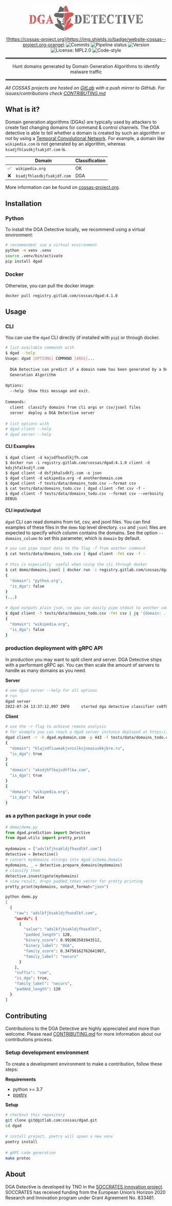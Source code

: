 <div align="center">
<a href="https://gitlab.com/cossas/dgad/-/tree/master"><img src="dgad-logo.jpg"/>


![https://cossas-project.org](https://img.shields.io/badge/website-cossas--project.org-orange)
![Commits](https://gitlab.com/cossas/dgad/-/jobs/artifacts/master/raw/ci_badges/commits.svg?job=badge:commits)
![Pipeline status](https://gitlab.com/cossas/dgad/badges/master/pipeline.svg)
![Version](https://gitlab.com/cossas/dgad/-/jobs/artifacts/master/raw/ci_badges/version.svg?job=badge:version)
![License: MPL2.0](https://gitlab.com/cossas/dgad/-/jobs/artifacts/master/raw/ci_badges/license.svg?job=badge:license)
![Code-style](https://gitlab.com/cossas/dgad/-/jobs/artifacts/master/raw/ci_badges/codestyle.svg?job=badge:codestyle)
</div></a>

<hr style="border:2px solid gray"> </hr>
<div align="center">
Hunt domains generated by Domain Generation Algorithms to identify malware traffic
</div>
<hr style="border:2px solid gray"> </hr>

_All COSSAS projects are hosted on [GitLab](https://gitlab.com/cossas/dgad/) with a push mirror to GitHub. For issues/contributions check [CONTRIBUTING.md](CONTRIBUTING.md)_ 

## What is it?
Domain generation algorithms (DGAs) are typically used by attackers to create fast changing domains for command & control channels.
The DGA detective is able to tell whether a domain is created by such an algorithm or not by using a [Temporal Convolutional Network](https://github.com/philipperemy/keras-tcn). For example, a domain like `wikipedia.com` is not generated by an algorithm, whereas `ksadjfhlasdkjfsakjdf.com` is. 

|  | Domain | Classification|
| ------ | ------ | --- |
|✅ | `wikipedia.org` | OK |
|❌ | `ksadjfhlasdkjfsakjdf.com` | DGA |

More information can be found on [cossas-project.org](https://cossas-project.org/portfolio/dgad/).

## Installation

### Python
To install the DGA Detective locally, we recommend using a virtual environment:

```bash
# recommended: use a virtual environment
python -m venv .venv
source .venv/bin/activate
pip install dgad
```

### Docker
Otherwise, you can pull the docker image:

```bash
docker pull registry.gitlab.com/cossas/dgad:4.1.0
```

## Usage

### CLI

You can use the `dgad` CLI directly (if installed with `pip`) or through docker.

```bash
# list available commands with
$ dgad --help
Usage: dgad [OPTIONS] COMMAND [ARGS]...

  DGA Detective can predict if a domain name has been generated by a Domain
  Generation Algorithm

Options:
  --help  Show this message and exit.

Commands:
  client  classify domains from cli args or csv/jsonl files
  server  deploy a DGA Detective server

# list options with
# dgad client --help
# dgad server --help
```

#### CLI Examples

```
$ dgad client -d kajsdfhasdlkjfh.com
$ docker run -i registry.gitlab.com/cossas/dgad:4.1.0 client -d kdsjhfalksdjf.com
$ dgad client -d dsfjkhalsdkfj.com -o json
$ dgad client -d wikipedia.org -d anotherdomain.com
$ dgad client -f tests/data/domains_todo.csv --format csv
$ cat tests/data/domains_todo.csv | dgad client -fmt csv -f -
$ dgad client -f tests/data/domains_todo.csv --format csv --verbosity DEBUG
```

#### CLI input/output

`dgad` CLI can read domains from txt, csv, and jsonl files.
You can find examples of these files in the `demo` top level directory.
`csv` and `jsonl` files are expected to specify which column contains the domains.
See the option `--domains_column` to set this parameter, which is `domain` by default.

```bash
# you can pipe input data to the flag -f from another command
$ cat tests/data/domains_todo.csv | dgad client -fmt csv -f -

# this is especially  useful when using the cli through docker
$ cat demo/domains.jsonl | docker run -i registry.gitlab.com/cossas/dgad:4.1.0 client -fmt jsonl -f -
{
  "domain": "python.org",
  "is_dga": false
}
(...)

# dgad outputs plain json, so you can easily pipe stdout to another command
$ dgad client -f tests/data/domains_todo.csv -fmt csv | jq '{domain: .[0].raw, is_dga: .[0].is_dga}'
{
  "domain": "wikipedia.org",
  "is_dga": false
}
```


### production deployment with gRPC API

In production you may want to split client and server. DGA Detective ships with a performant gRPC api. You can then scale the amount of servers to handle as many domains as you need.

**Server**

```bash
# see dgad server --help for all options
# run
dgad server
2022-07-24 13:37:12,097 INFO     started dga detective classifier ce8f8efe-8272-44dd-a0be-cc34a0df752b
```

**Client**

```bash
# use the -r flag to achieve remote analysis
# for example you can reach a dgad server instance deployed at https://dgad.mydomain.com
dgad client -r -h dgad.mydomain.com -p 443 -f tests/data/domains_todo.csv -fmt csv | jq -r '.[] | {domain: .raw, is_dga: .is_dga}'
{
  "domain": "klajsdfiuweakjvnzslkvjneaiuvbkjbre.ru",
  "is_dga": true
}
{
  "domain": "aksdjhflkajsdhflka.com",
  "is_dga": true
}
{
  "domain": "wikipedia.org",
  "is_dga": false
}
```

### as a python package in your code

```python
# demo/demo.py
from dgad.prediction import Detective
from dgad.utils import pretty_print

mydomains = ["adslkfjhsakldjfhasdlkf.com"]
detective = Detective()
# convert mydomains strings into dgad.schema.Domain
mydomains, _ = detective.prepare_domains(mydomains)
# classify them
detective.investigate(mydomains)
# view result, drops padded_token_vector for pretty printing
pretty_print(mydomains, output_format="json")
```
```bash
python demo.py
[
  {
    "raw": "adslkfjhsakldjfhasdlkf.com",
    "words": [
      {
        "value": "adslkfjhsakldjfhasdlkf",
        "padded_length": 120,
        "binary_score": 0.992063581943512,
        "binary_label": "DGA",
        "family_score": 0.34756162762641907,
        "family_label": "necurs"
      }
    ],
    "suffix": "com",
    "is_dga": true,
    "family_label": "necurs",
    "padded_length": 120
  }
]
```

## Contributing

Contributions to the DGA Detective are highly appreciated and more than welcome. Please read [CONTRIBUTING.md](CONTRIBUTING.md) for more information about our contributions process. 

### Setup development environment
To create a development environment to make a contribution, follow these steps:

**Requirements**
* python >= 3.7
* [poetry](https://python-poetry.org)

**Setup**
```bash
# checkout this repository
git clone git@gitlab.com:cossas/dgad.git
cd dgad

# install project, poetry will spawn a new venv
poetry install

# gRPC code generation
make protoc
```

## About

DGA Detective is developed by TNO in the [SOCCRATES innovation project](https://soccrates.eu). SOCCRATES has received funding from the European Union’s Horizon 2020 Research and Innovation program under Grant Agreement No. 833481.
